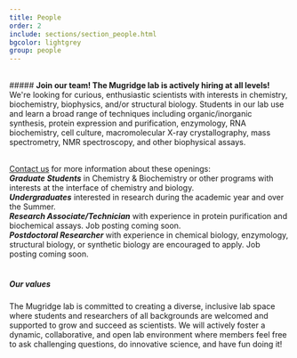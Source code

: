 ```yaml
---
title: People
order: 2
include: sections/section_people.html
bgcolor: lightgrey 
group: people
---
```


<br>
##### <strong>Join our team! The Mugridge lab is actively hiring at all levels!</strong>
We're looking for curious, enthusiastic scientists with interests in chemistry, biochemistry, biophysics, and/or structural biology. Students in our lab use and learn a broad range of techniques including organic/inorganic synthesis, protein expression and purification, enzymology, RNA biochemistry, cell culture, macromolecular X-ray crystallography, mass spectrometry, NMR spectroscopy, and other biophysical assays.
<br><br>

<a href="mailto: mugridgelab@gmail.com">Contact us</a> for more information about these openings:
<br>
<strong><em>Graduate Students</em></strong> in Chemistry & Biochemistry or other programs with interests at the interface of chemistry and biology.<br>
<strong><em>Undergraduates</em></strong> interested in research during the academic year and over the Summer.<br>
<strong><em>Research Associate/Technician</em></strong> with experience in protein purification and biochemical assays. Job posting coming soon.<br>
<strong><em>Postdoctoral Researcher</em></strong> with experience in chemical biology, enzymology, structural biology, or synthetic biology are encouraged to apply. Job posting coming soon.
<br><br>

##### <strong> Our values</strong>
The Mugridge lab is committed to creating a diverse, inclusive lab space where students and researchers of all backgrounds are welcomed and supported to grow and succeed as scientists. We will actively foster a dynamic, collaborative, and open lab environment where members feel free to ask challenging questions, do innovative science, and have fun doing it!
